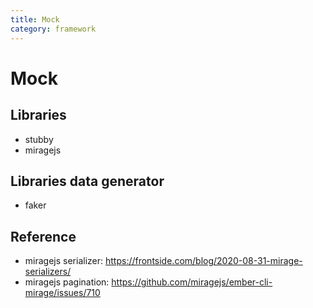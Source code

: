 ```yaml
---
title: Mock
category: framework
---
```


# Mock

## Libraries

- stubby
- miragejs

## Libraries data generator

- faker

## Reference

- miragejs serializer: https://frontside.com/blog/2020-08-31-mirage-serializers/
- miragejs pagination: https://github.com/miragejs/ember-cli-mirage/issues/710

